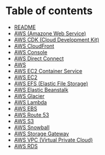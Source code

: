 # Table of contents

* [README](<README.md>)
* [AWS (Amazone Web Service)](<AWS (Amazone Web Service).md>)
* [AWS CDK (Cloud Development Kit)](<AWS CDK (Cloud Development Kit).md>)
* [AWS CloudFront](<AWS CloudFront.md>)
* [AWS Console](<AWS Console.md>)
* [AWS Direct Connect](<AWS Direct Connect.md>)
* [AWS](<AWS EBS.md>)
* [AWS EC2 Container Service](<AWS EC2 Container Service.md>)
* [AWS EC2](<AWS EC2.md>)
* [AWS EFS (Elastic File Storage)](<AWS EFS (Elastic File Storage).md>)
* [AWS Elastic Beanstalk](<AWS Elastic Beanstalk.md>)
* [AWS Glacier](<AWS Glacier.md>)
* [AWS Lambda](<AWS Lambda.md>)
* [AWS EBS](<AWS RDS.md>)
* [AWS Route 53](<AWS Route 53.md>)
* [AWS S3](<AWS S3.md>)
* [AWS Snowball](<AWS Snowball.md>)
* [AWS Storage Gateway](<AWS Storage Gateway.md>)
* [AWS VPC (Virtual Private Cloud)](<AWS VPC (Virtual Private Cloud).md>)
* [AWS RDS](AWS.md)
